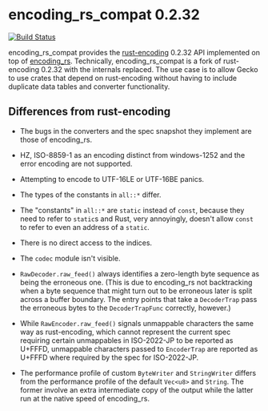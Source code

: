 # encoding_rs_compat 0.2.32

[![Build Status](https://travis-ci.org/hsivonen/encoding_rs_compat.svg?branch=master)](https://travis-ci.org/hsivonen/encoding_rs_compat)

encoding_rs_compat provides the
[rust-encoding](https://lifthrasiir.github.io/rust-encoding/) 0.2.32 API
implemented on top of [encoding_rs](https://hsivonen.fi/rs/encoding_rs/).
Technically, encoding_rs_compat is a fork of rust-encoding 0.2.32 with the 
internals replaced. The use case is to allow Gecko to use crates that depend
on rust-encoding without having to include duplicate data tables and converter
functionality.

## Differences from rust-encoding

* The bugs in the converters and the spec snapshot they implement are those
  of encoding_rs.

* HZ, ISO-8859-1 as an encoding distinct from windows-1252 and the error
  encoding are not supported.

* Attempting to encode to UTF-16LE or UTF-16BE panics.

* The types of the constants in `all::*` differ.

* The "constants" in `all::*` are `static` instead of `const`, because they
  need to refer to `static`s and Rust, very annoyingly, doesn't allow `const`
  to refer to even an address of a `static`.

* There is no direct access to the indices.

* The `codec` module isn't visible.

* `RawDecoder.raw_feed()` always identifies a zero-length byte sequence as
  being the erroneous one. (This is due to encoding_rs not backtracking when
  a byte sequence that might turn out to be erroneous later is split across
  a buffer boundary. The entry points that take a `DecoderTrap` pass the
  erroneous bytes to the `DecoderTrapFunc` correctly, however.)

* While `RawEncoder.raw_feed()` signals unmappable characters the same way as
  rust-encoding, which cannot represent the current spec requiring certain
  unmappables in ISO-2022-JP to be reported as U+FFFD, unmappable characters
  passed to `EncoderTrap` are reported as U+FFFD where required by the spec for
  ISO-2022-JP.

* The performance profile of custom `ByteWriter` and `StringWriter` differs from
  the performance profile of the default `Vec<u8>` and `String`. The former
  involve an extra intermediate copy of the output while the latter run at the
  native speed of encoding_rs.

